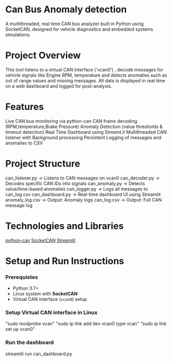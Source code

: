 # Can Bus Anomaly detection
A multithreaded, real time CAN bus analyzer built in Python using SocketCAN, designed for vehicle diagnostics and embedded systems simulations.

# Project Overview
This tool listens to a virtual CAN interface ('vcan0') , decode messages for vehicle signals like Engine RPM, temperature and detects anomalies such as out of range values and missing messages. All data is displayed in real time on a web dashboard and logged for post-analysis.

# Features
Live CAN bus monitoring via python-can
CAN frame decoding (RPM,temperature,Brake Pressure)
Anomaly Detection (value thresholds & timeout detection)
Real Time Dashboard using StreamLit
Multithreaded CAN listener with Background processing
Persistent Logging of messages and anomalies to CSV

# Project Structure

can_listener.py  → Listens to CAN messages on vcan0
can_decoder.py   → Decodes specific CAN IDs into signals
can_anomaly.py   → Detects value/time-based anomalies
can_logger.py    → Logs all messages to can_log.csv
can_dashboard.py → Real-time dashboard UI using Streamlit
anomaly_log.csv  → Output: Anomaly logs
can_log.csv      → Output: Full CAN message log

# Technologies and Libraries

[python-can](https://python-can.readthedocs.io/en/master/)
[SocketCAN](https://www.kernel.org/doc/Documentation/networking/can.txt)
[Streamlit](https://streamlit.io/)

# Setup and Run Instructions

### Prerequistes
- Python 3.7+
- Linux system with **SocketCAN**
- Virtual CAN interface (`vcan0`) setup

### Setup Virtual CAN interface in Linux

"sudo modprobe vcan"
"sudo ip link add dev vcan0 type vcan"
"sudo ip link set up vcan0"

### Run the dashboard

streamlit run can_dashboard.py




